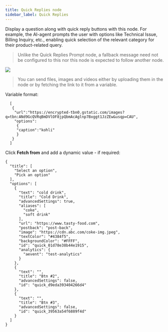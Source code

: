 ```yaml
---
title: Quick Replies node
sidebar_label: Quick Replies
---
```


Display a question along with quick reply buttons with this node. For example, the AI-agent prompts the user with options like Technical Issue, Billing Inquiry, etc., enabling quick selection of the relevant category for their product-related query.

> Unlike the Quick Replies Prompt node, a fallback message need not be configured to this nor this node is expected to follow another node.

![](https://i.imgur.com/swL8R0v.png)


> You can send files, images and videos either by uploading them in the node or by fetching the link to it from a variable.

Variable format: 

```
  [
   {
    "url":"https://encrypted-tbn0.gstatic.com/images?q=tbn:ANd9GcQVRqBmDVlOF8jpQbmAcAglnp7Bxggt1JzZEw&usqp=CAU",
    "options":
     {
     "caption":"kohli"
     }
   }
  ]
```
Click **Fetch from** and add a dynamic value - if required:

```
{
  "title": [
    "Select an option",
    "Pick an option"
  ],
  "options": [
    {
      "text": "cold drink",
      "title": "Cold Drink",
      "advancedSettings": true,
      "aliases": [
        "coke",
        "soft drink"
      ],
      "url": "https://www.tasty-food.com",
      "postback": "post-back",
      "image": "https://cdn.abc.com/coke-img.jpeg",
      "textColor": "#4384f5",
      "backgroundColor": "#FFFF",
      "id": "quick_01d78e38b44e1915",
      "analytics": {
        "aevent": "test-analytics"
      }
    },
    {
      "text": "",
      "title": "Btn #2",
      "advancedSettings": false,
      "id": "quick_d9eda393404266d4"
    },
    {
      "text": "",
      "title": "Btn #3",
      "advancedSettings": false,
      "id": "quick_39563a54f6889f4d"
    }
  ]
}
```